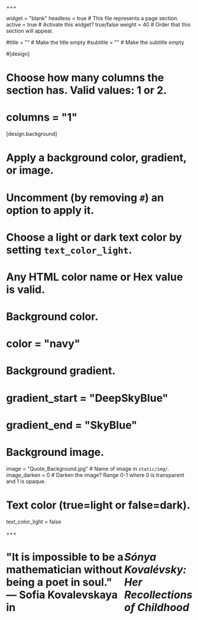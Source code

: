 +++

widget = "blank"
headless = true  # This file represents a page section.
active = true  # Activate this widget? true/false
weight = 40  # Order that this section will appear.


#title = "" # Make the title empty
#subtitle = "" # Make the subtitle empty

#[design]
  # Choose how many columns the section has. Valid values: 1 or 2.
#  columns = "1"

[design.background]
  # Apply a background color, gradient, or image.
  #   Uncomment (by removing `#`) an option to apply it.
  #   Choose a light or dark text color by setting `text_color_light`.
  #   Any HTML color name or Hex value is valid.

  # Background color.
  # color = "navy"

  # Background gradient.
  # gradient_start = "DeepSkyBlue"
  # gradient_end = "SkyBlue"

  # Background image.
  image = "Quote_Background.jpg"  # Name of image in `static/img/`.
  image_darken = 0  # Darken the image? Range 0-1 where 0 is transparent and 1 is opaque.

  # Text color (true=light or false=dark).
  text_color_light = false

+++

<h1 style="display:flex;justify-content:center;align-items:center">"It is impossible to be a mathematician without being a poet in soul." — Sofia Kovalevskaya in <i>Sónya Kovalévsky: Her Recollections of Childhood</i></h1>

